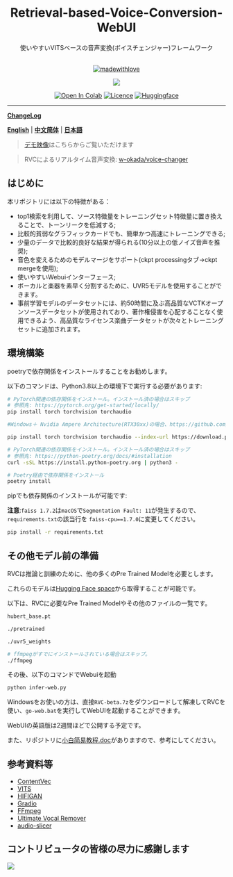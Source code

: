 <div align="center">

<h1>Retrieval-based-Voice-Conversion-WebUI</h1>
使いやすいVITSベースの音声変換(ボイスチェンジャー)フレームワーク<br><br>

[![madewithlove](https://forthebadge.com/images/badges/built-with-love.svg)](https://github.com/liujing04/Retrieval-based-Voice-Conversion-WebUI)

<img src="https://counter.seku.su/cmoe?name=rvc&theme=r34" /><br>

[![Open In Colab](https://img.shields.io/badge/Colab-F9AB00?style=for-the-badge&logo=googlecolab&color=525252)](https://colab.research.google.com/github/liujing04/Retrieval-based-Voice-Conversion-WebUI/blob/main/Retrieval_based_Voice_Conversion_WebUI.ipynb)
[![Licence](https://img.shields.io/github/license/liujing04/Retrieval-based-Voice-Conversion-WebUI?style=for-the-badge)](https://github.com/liujing04/Retrieval-based-Voice-Conversion-WebUI/blob/main/%E4%BD%BF%E7%94%A8%E9%9C%80%E9%81%B5%E5%AE%88%E7%9A%84%E5%8D%8F%E8%AE%AE-LICENSE.txt)
[![Huggingface](https://img.shields.io/badge/🤗%20-Spaces-blue.svg?style=for-the-badge)](https://huggingface.co/lj1995/VoiceConversionWebUI/tree/main/)

</div>

------

[**ChangeLog**](https://github.com/liujing04/Retrieval-based-Voice-Conversion-WebUI/blob/main/Changelog_CN.md)

[**English**](./README.en.md) | [**中文简体**](./README.md) | [**日本語**](./README.ja.md)

> [デモ映像](https://www.bilibili.com/video/BV1pm4y1z7Gm/)はこちらからご覧いただけます

> RVCによるリアルタイム音声変換: [w-okada/voice-changer](https://github.com/w-okada/voice-changer)

## はじめに
本リポジトリには以下の特徴がある：
+ top1検索を利用して、ソース特徴量をトレーニングセット特徴量に置き換えることで、トーンリークを低減する;
+ 比較的貧弱なグラフィックカードでも、簡単かつ高速にトレーニングできる;
+ 少量のデータで比較的良好な結果が得られる(10分以上の低ノイズ音声を推奨);
+ 音色を変えるためのモデルマージをサポート(ckpt processingタブ->ckpt mergeを使用);
+ 使いやすいWebuiインターフェース;
+ ボーカルと楽器を素早く分割するために、UVR5モデルを使用することができます。
+ 事前学習モデルのデータセットには、約50時間に及ぶ高品質なVCTKオープンソースデータセットが使用されており、著作権侵害を心配することなく使用できるよう、高品質なライセンス楽曲データセットが次々とトレーニングセットに追加されます。
## 環境構築
poetryで依存関係をインストールすることをお勧めします。

以下のコマンドは、Python3.8以上の環境下で実行する必要があります:
```bash
# PyTorch関連の依存関係をインストール。インストール済の場合はスキップ
# 参照先: https://pytorch.org/get-started/locally/
pip install torch torchvision torchaudio

#Windows＋ Nvidia Ampere Architecture(RTX30xx)の場合、https://github.com/liujing04/Retrieval-based-Voice-Conversion-WebUI/issues/21 のissueに従い、pytorchに対応するcudaバージョンを指定する必要があります。

pip install torch torchvision torchaudio --index-url https://download.pytorch.org/whl/cu117

# PyTorch関連の依存関係をインストール。インストール済の場合はスキップ
# 参照先: https://python-poetry.org/docs/#installation
curl -sSL https://install.python-poetry.org | python3 -

# Poetry経由で依存関係をインストール
poetry install
```

pipでも依存関係のインストールが可能です:

**注意**:`faiss 1.7.2`は`macOS`で`Segmentation Fault: 11`が発生するので、`requirements.txt`の該当行を `faiss-cpu==1.7.0`に変更してください。

```bash
pip install -r requirements.txt
```

## その他モデル前の準備
RVCは推論と訓練のために、他の多くのPre Trained Modelを必要とします。

これらのモデルは[Hugging Face space](https://huggingface.co/lj1995/VoiceConversionWebUI/tree/main/)から取得することが可能です。

以下は、RVCに必要なPre Trained Modelやその他のファイルの一覧です。
```bash
hubert_base.pt

./pretrained 

./uvr5_weights

# ffmpegがすでにインストールされている場合はスキップ。
./ffmpeg
```
その後、以下のコマンドでWebuiを起動
```bash
python infer-web.py
```
Windowsをお使いの方は、直接`RVC-beta.7z`をダウンロードして解凍してRVCを使い、`go-web.bat`を実行してWebUIを起動することができます。

WebUIの英語版は2週間ほどで公開する予定です。

また、リポジトリに[小白简易教程.doc](./小白简易教程.doc)がありますので、参考にしてください。

## 参考資料等
+ [ContentVec](https://github.com/auspicious3000/contentvec/)
+ [VITS](https://github.com/jaywalnut310/vits)
+ [HIFIGAN](https://github.com/jik876/hifi-gan)
+ [Gradio](https://github.com/gradio-app/gradio)
+ [FFmpeg](https://github.com/FFmpeg/FFmpeg)
+ [Ultimate Vocal Remover](https://github.com/Anjok07/ultimatevocalremovergui)
+ [audio-slicer](https://github.com/openvpi/audio-slicer)
## コントリビュータの皆様の尽力に感謝します
<a href="https://github.com/liujing04/Retrieval-based-Voice-Conversion-WebUI/graphs/contributors" target="_blank">
  <img src="https://contrib.rocks/image?repo=liujing04/Retrieval-based-Voice-Conversion-WebUI" />
</a>

